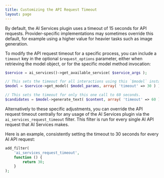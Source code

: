 ```yaml
---
title: Customizing the API Request Timeout
layout: page
---
```


By default, the AI Services plugin uses a timeout of 15 seconds for API requests. Provider-specific implementations may sometimes override this default, for example using a higher value for heavier tasks such as image generation.

To modify the API request timeout for a specific process, you can include a `timeout` key in the optional `$request_options` parameter, either when retrieving the model object, or for the specific model method invocation:

```php
$service = ai_services()->get_available_service( $service_args );

// This sets the timeout for all interactions using this `$model` instance to 30 seconds.
$model = $service->get_model( $model_params, array( 'timeout' => 30 ) );

// This sets the timeout for only this one call to 60 seconds.
$candidates = $model->generate_text( $content, array( 'timeout' => 60 ) );
```

Alternatively to these specific adjustments, you can override the API request timeout centrally for any usage of the AI Services plugin via the `ai_services_request_timeout` filter. This filter is run for every single AI API request that AI Services makes.

Here is an example, consistently setting the timeout to 30 seconds for every AI API request:

```php
add_filter(
	'ai_services_request_timeout',
	function () {
		return 30;
	}
);
```

